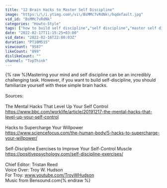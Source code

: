 ```yaml
---
title: "12 Brain Hacks to Master Self Discipline"
image: "https:\/\/i.ytimg.com\/vi\/BsMMc7vRdNk\/hqdefault.jpg"
vid_id: "BsMMc7vRdNk"
categories: "Howto-Style"
tags: ["how to build self discipline","self discipline","master self discipline"]
date: "2022-02-17T11:15:25+03:00"
vid_date: "2022-02-16T22:00:03Z"
duration: "PT10M51S"
viewcount: "9587"
likeCount: "899"
dislikeCount: ""
channel: "TopThink"
---
```

{% raw %}Mastering your mind and self discipline can be an incredibly challenging task. However, if you want to build self-discipline, you should familiarize yourself with these simple brain hacks.<br /><br />Sources:<br /><br />The Mental Hacks That Level Up Your Self Control<br /><a rel="nofollow" target="blank" href="https://www.bbc.com/worklife/article/20191217-the-mental-hacks-that-level-up-your-self-control">https://www.bbc.com/worklife/article/20191217-the-mental-hacks-that-level-up-your-self-control</a><br /><br />Hacks to Supercharge Your Willpower<br /><a rel="nofollow" target="blank" href="https://www.sciencefocus.com/the-human-body/5-hacks-to-supercharge-your-willpower/">https://www.sciencefocus.com/the-human-body/5-hacks-to-supercharge-your-willpower/</a><br /><br />Self-Discipline Exercises to Improve Your Self-Control Muscle<br /><a rel="nofollow" target="blank" href="https://positivepsychology.com/self-discipline-exercises/">https://positivepsychology.com/self-discipline-exercises/</a><br /><br />Chief Editor: Tristan Reed<br />Voice Over: Troy W. Hudson<br />For Troy: www.youtube.com/TroyWHudson<br />Music from Bensound.com{% endraw %}
